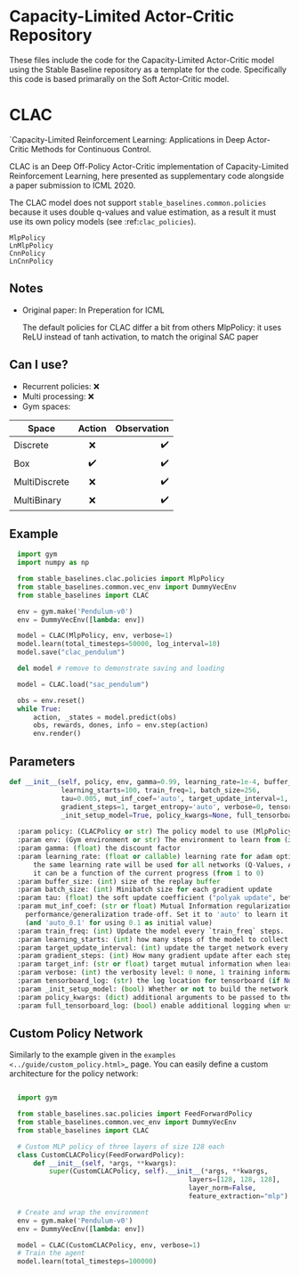 # Capacity-Limited Actor-Critic Repository 

These files include the code for the Capacity-Limited Actor-Critic model using the Stable Baseline repository as a template for the code. Specifically this code is based primarally on the Soft Actor-Critic model. 

CLAC
===

`Capacity-Limited Reinforcement Learning: Applications in Deep Actor-Critic Methods for Continuous Control.

CLAC is an Deep Off-Policy Actor-Critic implementation of Capacity-Limited Reinforcement Learning, here presented as supplementary code alongside 
a paper submission to ICML 2020. 


  The CLAC model does not support ``stable_baselines.common.policies`` because it uses double q-values
  and value estimation, as a result it must use its own policy models (see :ref:`clac_policies`).

    MlpPolicy
    LnMlpPolicy
    CnnPolicy
    LnCnnPolicy

Notes
-----

- Original paper: In Preperation for ICML

    The default policies for CLAC differ a bit from others MlpPolicy: it uses ReLU instead of tanh activation,
    to match the original SAC paper


Can I use?
----------

-  Recurrent policies: ❌
-  Multi processing: ❌
-  Gym spaces:

| Space        | Action           | Observation  |
| ------------- |:-------------:| -----:|
| Discrete      | ❌ | ✔️ |
| Box      | ✔️      |   ✔️ |
| MultiDiscrete | ❌      |    ✔️ |
| MultiBinary | ❌      |    ✔️ |


Example
-------

```python
  import gym
  import numpy as np

  from stable_baselines.clac.policies import MlpPolicy
  from stable_baselines.common.vec_env import DummyVecEnv
  from stable_baselines import CLAC

  env = gym.make('Pendulum-v0')
  env = DummyVecEnv([lambda: env])

  model = CLAC(MlpPolicy, env, verbose=1)
  model.learn(total_timesteps=50000, log_interval=10)
  model.save("clac_pendulum")

  del model # remove to demonstrate saving and loading

  model = CLAC.load("sac_pendulum")

  obs = env.reset()
  while True:
      action, _states = model.predict(obs)
      obs, rewards, dones, info = env.step(action)
      env.render()
```

Parameters
----------
```python
def __init__(self, policy, env, gamma=0.99, learning_rate=1e-4, buffer_size=10000,
             learning_starts=100, train_freq=1, batch_size=256,
             tau=0.005, mut_inf_coef='auto', target_update_interval=1,
             gradient_steps=1, target_entropy='auto', verbose=0, tensorboard_log=None,
             _init_setup_model=True, policy_kwargs=None, full_tensorboard_log=False):
             
  :param policy: (CLACPolicy or str) The policy model to use (MlpPolicy, CnnPolicy, LnMlpPolicy, ...)
  :param env: (Gym environment or str) The environment to learn from (if registered in Gym, can be str)
  :param gamma: (float) the discount factor
  :param learning_rate: (float or callable) learning rate for adam optimizer,
      the same learning rate will be used for all networks (Q-Values, Actor and Value function)
      it can be a function of the current progress (from 1 to 0)
  :param buffer_size: (int) size of the replay buffer
  :param batch_size: (int) Minibatch size for each gradient update
  :param tau: (float) the soft update coefficient ("polyak update", between 0 and 1)
  :param mut_inf_coef: (str or float) Mutual Information regularization coefficient. Controlling
    performance/generalization trade-off. Set it to 'auto' to learn it automatically
    (and 'auto_0.1' for using 0.1 as initial value)
  :param train_freq: (int) Update the model every `train_freq` steps.
  :param learning_starts: (int) how many steps of the model to collect transitions for before learning starts
  :param target_update_interval: (int) update the target network every `target_network_update_freq` steps.
  :param gradient_steps: (int) How many gradient update after each step
  :param target_inf: (str or float) target mutual information when learning mut_inf_coef (mut_inf_coef = 'auto')
  :param verbose: (int) the verbosity level: 0 none, 1 training information, 2 tensorflow debug
  :param tensorboard_log: (str) the log location for tensorboard (if None, no logging)
  :param _init_setup_model: (bool) Whether or not to build the network at the creation of the instance
  :param policy_kwargs: (dict) additional arguments to be passed to the policy on creation
  :param full_tensorboard_log: (bool) enable additional logging when using tensorboard
```

Custom Policy Network
---------------------

Similarly to the example given in the `examples <../guide/custom_policy.html>`_ page.
You can easily define a custom architecture for the policy network:

```python

  import gym

  from stable_baselines.sac.policies import FeedForwardPolicy
  from stable_baselines.common.vec_env import DummyVecEnv
  from stable_baselines import CLAC

  # Custom MLP policy of three layers of size 128 each
  class CustomCLACPolicy(FeedForwardPolicy):
      def __init__(self, *args, **kwargs):
          super(CustomCLACPolicy, self).__init__(*args, **kwargs,
                                             layers=[128, 128, 128],
                                             layer_norm=False,
                                             feature_extraction="mlp")

  # Create and wrap the environment
  env = gym.make('Pendulum-v0')
  env = DummyVecEnv([lambda: env])

  model = CLAC(CustomCLACPolicy, env, verbose=1)
  # Train the agent
  model.learn(total_timesteps=100000)
```
